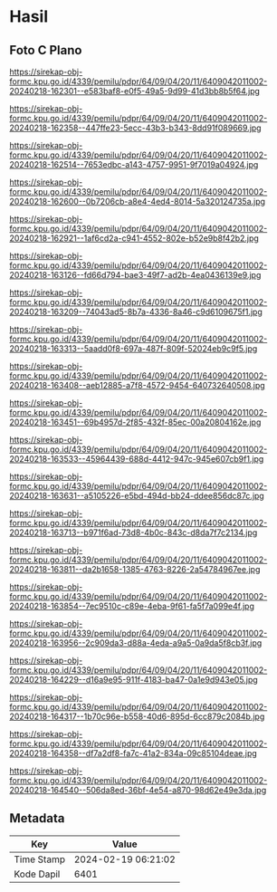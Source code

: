 # Hasil

## Foto C Plano

https://sirekap-obj-formc.kpu.go.id/4339/pemilu/pdpr/64/09/04/20/11/6409042011002-20240218-162301--e583baf8-e0f5-49a5-9d99-41d3bb8b5f64.jpg

https://sirekap-obj-formc.kpu.go.id/4339/pemilu/pdpr/64/09/04/20/11/6409042011002-20240218-162358--447ffe23-5ecc-43b3-b343-8dd91f089669.jpg

https://sirekap-obj-formc.kpu.go.id/4339/pemilu/pdpr/64/09/04/20/11/6409042011002-20240218-162514--7653edbc-a143-4757-9951-9f7019a04924.jpg

https://sirekap-obj-formc.kpu.go.id/4339/pemilu/pdpr/64/09/04/20/11/6409042011002-20240218-162600--0b7206cb-a8e4-4ed4-8014-5a320124735a.jpg

https://sirekap-obj-formc.kpu.go.id/4339/pemilu/pdpr/64/09/04/20/11/6409042011002-20240218-162921--1af6cd2a-c941-4552-802e-b52e9b8f42b2.jpg

https://sirekap-obj-formc.kpu.go.id/4339/pemilu/pdpr/64/09/04/20/11/6409042011002-20240218-163126--fd66d794-bae3-49f7-ad2b-4ea0436139e9.jpg

https://sirekap-obj-formc.kpu.go.id/4339/pemilu/pdpr/64/09/04/20/11/6409042011002-20240218-163209--74043ad5-8b7a-4336-8a46-c9d6109675f1.jpg

https://sirekap-obj-formc.kpu.go.id/4339/pemilu/pdpr/64/09/04/20/11/6409042011002-20240218-163313--5aadd0f8-697a-487f-809f-52024eb9c9f5.jpg

https://sirekap-obj-formc.kpu.go.id/4339/pemilu/pdpr/64/09/04/20/11/6409042011002-20240218-163408--aeb12885-a7f8-4572-9454-640732640508.jpg

https://sirekap-obj-formc.kpu.go.id/4339/pemilu/pdpr/64/09/04/20/11/6409042011002-20240218-163451--69b4957d-2f85-432f-85ec-00a20804162e.jpg

https://sirekap-obj-formc.kpu.go.id/4339/pemilu/pdpr/64/09/04/20/11/6409042011002-20240218-163533--45964439-688d-4412-947c-945e607cb9f1.jpg

https://sirekap-obj-formc.kpu.go.id/4339/pemilu/pdpr/64/09/04/20/11/6409042011002-20240218-163631--a5105226-e5bd-494d-bb24-ddee856dc87c.jpg

https://sirekap-obj-formc.kpu.go.id/4339/pemilu/pdpr/64/09/04/20/11/6409042011002-20240218-163713--b971f6ad-73d8-4b0c-843c-d8da7f7c2134.jpg

https://sirekap-obj-formc.kpu.go.id/4339/pemilu/pdpr/64/09/04/20/11/6409042011002-20240218-163811--da2b1658-1385-4763-8226-2a54784967ee.jpg

https://sirekap-obj-formc.kpu.go.id/4339/pemilu/pdpr/64/09/04/20/11/6409042011002-20240218-163854--7ec9510c-c89e-4eba-9f61-fa5f7a099e4f.jpg

https://sirekap-obj-formc.kpu.go.id/4339/pemilu/pdpr/64/09/04/20/11/6409042011002-20240218-163956--2c909da3-d88a-4eda-a9a5-0a9da5f8cb3f.jpg

https://sirekap-obj-formc.kpu.go.id/4339/pemilu/pdpr/64/09/04/20/11/6409042011002-20240218-164229--d16a9e95-911f-4183-ba47-0a1e9d943e05.jpg

https://sirekap-obj-formc.kpu.go.id/4339/pemilu/pdpr/64/09/04/20/11/6409042011002-20240218-164317--1b70c96e-b558-40d6-895d-6cc879c2084b.jpg

https://sirekap-obj-formc.kpu.go.id/4339/pemilu/pdpr/64/09/04/20/11/6409042011002-20240218-164358--df7a2df8-fa7c-41a2-834a-09c85104deae.jpg

https://sirekap-obj-formc.kpu.go.id/4339/pemilu/pdpr/64/09/04/20/11/6409042011002-20240218-164540--506da8ed-36bf-4e54-a870-98d62e49e3da.jpg


## Metadata

| Key        | Value               |
| ---------- | ------------------- |
| Time Stamp | 2024-02-19 06:21:02 |
| Kode Dapil | 6401                |



